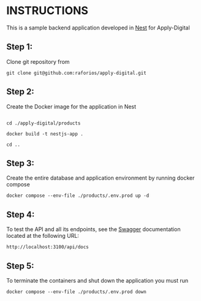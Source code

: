 # INSTRUCTIONS

This is a sample backend application developed in [Nest](https://github.com/nestjs/nest) for Apply-Digital

## Step 1:

Clone git repository from

```shell
git clone git@github.com:raforios/apply-digital.git

```

## Step 2:

Create the Docker image for the application in Nest

```shell

cd ./apply-digital/products

docker build -t nestjs-app .

cd ..
```

## Step 3:

Create the entire database and application environment by running docker compose

```shell
docker compose --env-file ./products/.env.prod up -d 

```

## Step 4:

To test the API and all its endpoints, see the [Swagger](https://swagger.io/) documentation located at the following URL:

```shell
http://localhost:3100/api/docs

```

## Step 5:

To terminate the containers and shut down the application you must run

```shell
docker compose --env-file ./products/.env.prod down

```

